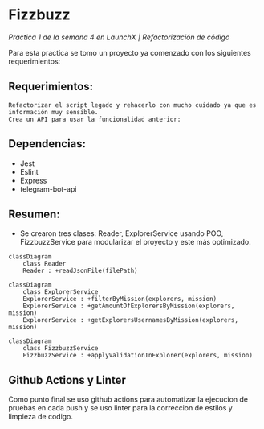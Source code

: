 # Fizzbuzz
*Practica 1 de la semana 4 en LaunchX | Refactorización de código*

Para esta practica se tomo un proyecto ya comenzado con los siguientes requerimientos:

## Requerimientos:

    Refactorizar el script legado y rehacerlo con mucho cuidado ya que es información muy sensible.
    Crea un API para usar la funcionalidad anterior:

## Dependencias:
  * Jest
  * Eslint
  * Express
  * telegram-bot-api

## Resumen:
  * Se crearon tres clases: Reader, ExplorerService usando POO, FizzbuzzService para modularizar el proyecto y este más optimizado.


```mermaid
classDiagram
    class Reader
    Reader : +readJsonFile(filePath)
```

```mermaid        
classDiagram
    class ExplorerService
    ExplorerService : +filterByMission(explorers, mission)
    ExplorerService : +getAmountOfExplorersByMission(explorers, mission)
    ExplorerService : +getExplorersUsernamesByMission(explorers, mission)
```

```mermaid        
classDiagram
    class FizzbuzzService
    FizzbuzzService : +applyValidationInExplorer(explorers, mission)
```
## Github Actions y Linter

Como punto final se uso github actions para automatizar la ejecucion de pruebas en cada push y se uso linter para la correccion de estilos y limpieza de codigo.
